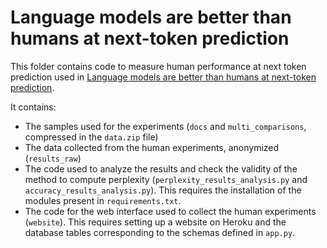 # Language models are better than humans at next-token prediction

This folder contains code to measure human performance at next token prediction used in [Language models are better than humans at next-token prediction](https://arxiv.org/pdf/2212.11281).

It contains:

- The samples used for the experiments (`docs` and `multi_comparisons`, compressed in the `data.zip` file)
- The data collected from the human experiments, anonymized (`results_raw`)
- The code used to analyze the results and check the validity of the method to compute perplexity (`perplexity_results_analysis.py` and `accuracy_results_analysis.py`). This requires the installation of the modules present in `requirements.txt`.
- The code for the web interface used to collect the human experiments (`website`). This requires setting up a website on Heroku and the database tables corresponding to the schemas defined in `app.py`.
